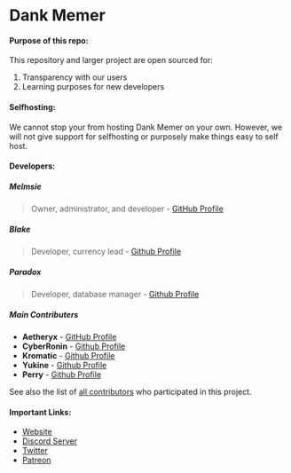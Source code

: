 
# Dank Memer
#### Purpose of this repo:
This repository and larger project are open sourced for:
1. Transparency with our users
2. Learning purposes for new developers

#### Selfhosting:
We cannot stop your from hosting Dank Memer on your own.
However, we will not give support for selfhosting or purposely make things easy to self host.

#### Developers:
##### Melmsie
> Owner, administrator, and developer - [GitHub Profile](https://github.com/melmsie)

##### Blake
> Developer, currency lead - [Github Profile](https://github.com/zBlakee)

##### Paradox
> Developer, database manager - [Github Profile](https://github.com/ParadoxOrigins)

##### Main Contributers
* **Aetheryx** - [GitHub Profile](https://github.com/Aetheryx)
* **CyberRonin** - [Github Profile](https://github.com/TheCyberRonin)
* **Kromatic** - [Github Profile](https://github.com/Devoxin)
* **Yukine** - [Github Profile](https://github.com/Dev-Yukine)
* **Perry** - [Github Profile](https://github.com/perryprog)

See also the list of [all contributors](https://github.com/melmsie/Dank-Memer/contributors) who participated in this project.

#### Important Links:
* [Website](https://dankmemer.lol/)
* [Discord Server](https://discord.gg/Wejhbd4)
* [Twitter](https://twitter.com/dankmemerbot)
* [Patreon](https://www.patreon.com/dankmemerbot)